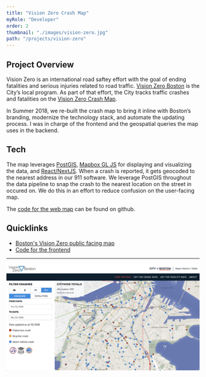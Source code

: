 ```yaml
---
title: "Vision Zero Crash Map"
myRole: "Developer"
order: 2
thumbnail: "./images/vision-zero.jpg"
path: "/projects/vision-zero"
---
```


## Project Overview
Vision Zero is an international road saftey effort with the goal of ending fatalities and serious injuries related to road traffic. [Vision Zero Boston](https://www.boston.gov/transportation/vision-zero) is the City’s local program. As part of that effort, the City tracks traffic crashes and fatalities on the [Vision Zero Crash Map](https://apps.boston.gov/vision-zero/).

In Summer 2018, we re-built the crash map to bring it inline with Boston’s branding, modernize the technology stack, and automate the updating process. I was in charge of the frontend and the geospatial queries the map uses in the backend.

## Tech
The map leverages [PostGIS](https://postgis.net/), [Mapbox GL JS](https://docs.mapbox.com/mapbox-gl-js/api/) for displaying and visualizing the data, and [React/NextJS](https://nextjs.org/). When a crash is reported, it gets geocoded to the nearest address in our 911 software. We leverage PostGIS throughout the data pipeline to snap the crash to the nearest location on the street in occured on. We do this in an effort to reduce confusion on the user-facing map.

The [code for the web map](https://github.com/CityOfBoston/vision-zero) can be found on github.

## Quicklinks
* [Boston's Vision Zero public facing map](https://apps.boston.gov/vision-zero/)
* [Code for the frontend](https://github.com/CityOfBoston/vision-zero)

---

<div class="imageBlock">
    <div>
        <a href="https://github.com/CityOfBoston/vision-zero">
            <img src="./images/vz-screen-shot.png" class="image" alt="Vision Zero Boston"/>
        </a>
    </div>
</div>